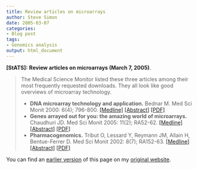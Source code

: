 ```yaml
---
title: Review articles on microarrays
author: Steve Simon
date: 2005-03-07
categories:
- Blog post
tags:
- Genomics analysis 
output: html_document
---
```

**[StATS]:** **Review articles on microarrays (March
7, 2005)**.

> The Medical Science Monitor listed these three articles among their
> most frequently requested downloads. They all look like good overviews
> of microarray technology.
>
> -   **DNA microarray technology and application.** Bednar M. Med Sci
>     Monit 2000: 6(4); 796-800.
>     [\[Medline\]](http://www.ncbi.nlm.nih.gov/entrez/query.fcgi?cmd=Retrieve&db=PubMed&list_uids=11208413&dopt=Abstract)
>     [\[Abstract\]](http://www.medscimonit.com/medscimonit/modules.php?name=Current_Issue&d_op=summary&id=1508)
>     [\[PDF\]](http://www.medscimonit.com/pub/vol_6/no_4/1508.pdf)
> -   **Genes arrayed out for you: the amazing world of microarrays.**
>     Chaudhuri JD. Med Sci Monit 2005: 11(2); RA52-62.
>     [\[Medline\]](http://www.ncbi.nlm.nih.gov/entrez/query.fcgi?cmd=Retrieve&db=PubMed&list_uids=15668645&dopt=Abstract)
>     [\[Abstract\]](http://www.medscimonit.com/medscimonit/modules.php?name=Current_Issue&d_op=summary&id=5663)
>     [\[PDF\]](http://www.medscimonit.com/pub/vol_11/no_2/5663.pdf)
> -   **Pharmacogenomics.** Tribut O, Lessard Y, Reymann JM, Allain H,
>     Bentue-Ferrer D. Med Sci Monit 2002: 8(7); RA152-63.
>     [\[Medline\]](http://www.ncbi.nlm.nih.gov/entrez/query.fcgi?cmd=Retrieve&db=PubMed&list_uids=12119546&dopt=Abstract)
>     [\[Abstract\]](http://www.medscimonit.com/medscimonit/modules.php?name=Current_Issue&d_op=summary&id=2280)
>     [\[PDF\]](http://www.medscimonit.com/pub/vol_8/no_7/2280.pdf)

You can find an [earlier version][sim1] of this page on my [original website][sim2].


[sim1]: http://www.pmean.com/05/MicroArrayA.html
[sim2]: http://www.pmean.com/original_site.html
